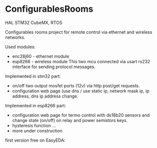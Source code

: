# ConfigurablesRooms
HAL STM32 CubeMX, RTOS

Configurables rooms project for remote control via ethernet and wireless networks.

Used modules:
- enc28j60 - ethernet module
- esp8266 - wireless module
This two mcu connected via usart rs232 interface for sending protocol messages.

Implemented in stm32 part:
- on/off two output mosfet ports (12v) via http post/get requests.
- configuration web page (use dns / use static ip, network mask ip, ip address, dns ip address  change.


Implemented in esp8266 part:
- configuration web page for termo control with ds18b20 sensors and change state (on/off) on relay and power semistors keys.
- hysteresis function ...
- more under construction

first version free on EasyEDA: 
